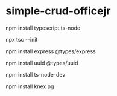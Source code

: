 # simple-crud-officejr

npm install typescript ts-node

npx tsc --init

npm install express @types/express

npm install uuid @types/uuid

npm install ts-node-dev

 npm install knex pg
